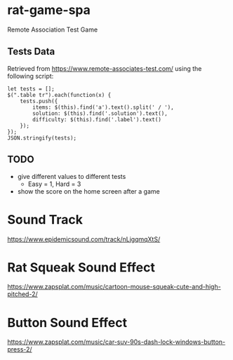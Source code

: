 # rat-game-spa

Remote Association Test Game

## Tests Data

Retrieved from https://www.remote-associates-test.com/ using the following script:

```
let tests = [];
$(".table tr").each(function(x) {
    tests.push({
        items: $(this).find('a').text().split(' / '),
        solution: $(this).find('.solution').text(),
        difficulty: $(this).find('.label').text()
    });
});
JSON.stringify(tests);
```

## TODO

- give different values to different tests
  - Easy = 1, Hard = 3
- show the score on the home screen after a game

# Sound Track

https://www.epidemicsound.com/track/nLjgqmqXtS/

# Rat Squeak Sound Effect

https://www.zapsplat.com/music/cartoon-mouse-squeak-cute-and-high-pitched-2/

# Button Sound Effect

https://www.zapsplat.com/music/car-suv-90s-dash-lock-windows-button-press-2/
